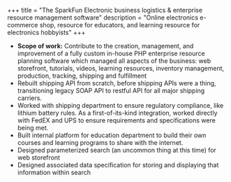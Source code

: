 +++
title = "The SparkFun Electronic business logistics & enterprise resource management software"
description = "Online electronics e-commerce shop, resource for educators, and learning resource for electronics hobbyists"
+++

* **Scope of work:** Contribute to the creation, management, and improvement of a fully custom in-house PHP enterprise resource planning software which managed all aspects of the business: web storefront, tutorials, videos, learning resources, inventory management, production, tracking, shipping and fulfillment
* Rebuilt shipping API from scratch, before shipping APIs were a thing, transitioning legacy SOAP API to restful API for all major shipping carriers.
* Worked with shipping department to ensure regulatory compliance, like lithium battery rules. As a first-of-its-kind integration, worked directly with FedEX and UPS to ensure requirements and specifications were being met.
* Built internal platform for education department to build their own courses and learning programs to share with the internet.
* Designed parameterized search (an uncommon thing at this time) for web storefront
* Designed associated data specification for storing and displaying that information within search
